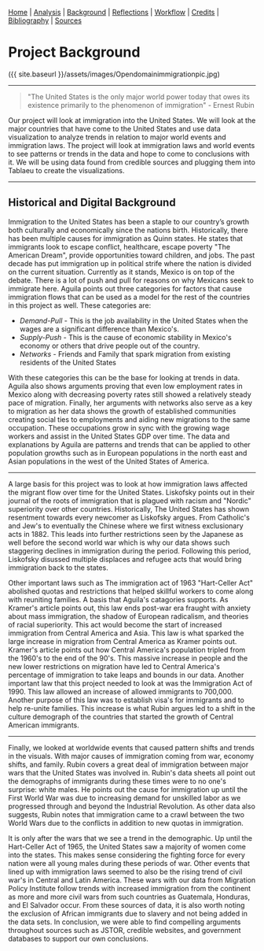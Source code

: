 [Home](https://michaelrappa.github.io/usa-migration/) |
[Analysis](https://michaelrappa.github.io/usa-migration/pages/analysis.html) |
[Background](https://michaelrappa.github.io/usa-migration/pages/background.html) |
[Reflections](https://michaelrappa.github.io/usa-migration/pages/reflections.html) |
[Workflow](https://michaelrappa.github.io/usa-migration/pages/workflow.html) |
[Credits](https://michaelrappa.github.io/usa-migration/pages/credits.html) |
[Bibliography](https://michaelrappa.github.io/usa-migration/pages/bibliography.html) |
[Sources](https://michaelrappa.github.io/usa-migration/pages/sources.html)



# Project Background

({{ site.baseurl }}/assets/images/Opendomainimmigrationpic.jpg)

---
> "The United States is the only major world power
 today that owes its existence primarily to the phenomenon of
 immigration" - Ernest Rubin
 
Our project will look at immigration into the United States. We will look at the major countries that have come to the United States and use data visualization to analyze trends in relation to major world events and immigration laws. The project will look at immigration laws and world events to see patterns or trends in the data and hope to come to conclusions with it. We will be using data found from credible sources and plugging them into Tablaeu to create the visualizations. 



---

## Historical and Digital Background

Immigration to the United States has been a staple to our country’s growth both culturally and economically since the nations birth. Historically, there has been multiple causes for immigration as Quinn states. He states that immigrants look to escape conflict, healthcare, escape poverty "The American Dream", provide opportunities toward children, and jobs. The past decade has put immigration up in political strife where the nation is divided on the current situation. Currently as it stands, Mexico is on top of the debate. There is a lot of push and pull for reasons on why Mexicans seek to immigrate here.  Aguila points out three categories for factors that cause immigration flows that can be used as a model for the rest of the countries in this project as well. These categories are:

* _Demand-Pull_ - This is the job availability in the United States when the wages are a significant difference than Mexico's. 
* _Supply-Push_ - This is the cause of economic stability in Mexico's economy or others that drive people out of the country.
* _Networks_ - Friends and Family that spark migration from existing residents of the United States

With these categories this can be the base for looking at trends in data. Aguila also shows arguments proving that even low employment rates in Mexico along with decreasing poverty rates still showed a relatively steady pace of migration. Finally, her arguments with networks also serve as a key to migration as her data shows the growth of established communities creating social ties to employments and aiding new migrations to the same occupation. These occupations grow in sync with the growing wage workers and assist in the United States GDP over time. The data and explanations by Aguila are patterns and trends that can be applied to other population growths such as in European populations in the north east and Asian populations in the west of the United States of America. 

---

A large basis for this project was to look at how immigration laws affected the migrant flow over time for the United States. Liskofsky points out in their journal of the roots of immigration that is plagued with racism and "Nordic" superiority over other countries. Historically, The United States has shown resentment towards every newcomer as Liskofsky argues. From Catholic's and Jew's to eventually the Chinese where we first witness exclusionary acts in 1882. This leads into further restrictions seen by the Japanese as well before the second world war which is why our data shows such staggering declines in immigration during the period. Following this period, Liskofsky disussed multiple displaces and refugee acts that would bring immigration back to the states. 

Other important laws such as The immigration act of 1963 "Hart-Celler Act" abolished quotas and restrictions that helped skillful workers to come along with reuniting families. A basis that Aguila's catagories supports. As Kramer's article points out, this law ends post-war era fraught with anxiety about mass immigration, the shadow of European radicalism, and theories of racial superiority. This act would become the start of increased immigration from Central America and Asia. This law is what sparked the large increase in migration from Central America as Kramer points out. Kramer's article points out how Central America's population tripled from the 1960's to the end of the 90's. This massive increase in people and the new lower restrictions on migration have led to Central America's percentage of immigration to take leaps and bounds in our data. Another important law that this project needed to look at was the Immigration Act of 1990. This law allowed an increase of allowed immigrants to 700,000. Another purpose of this law was to establish visa's for immigrants and to help re-unite families. This increase is what Rubin argues led to a shift in the culture demograph of the countries that started the growth of Central American immigrants. 

---

Finally, we looked at worldwide events that caused pattern shifts and trends in the visuals. With major causes of immigration coming from war, economy shifts, and family. Rubin covers a great deal of immigration between major wars that the United States was involved in. Rubin's data sheets all point out the demographs of immigrants during these times were to no one's surprise: white males. He points out the cause for immigration up until the First World War was due to increasing demand for unskilled labor as we progressed through and beyond the Industrial Revolution. As other data also suggests, Rubin notes that immigration came to a crawl between the two World Wars due to the conflicts in addition to new quotas in immigration. 

It is only after the wars that we see a trend in the demographic. Up until the Hart-Celler Act of 1965, the United States saw a majority of women come into the states. This makes sense considering the fighting force for every nation were all young males during these periods of war. Other events that lined up with immigration laws seemed to also be the rising trend of civil war's in Central and Latin America. These wars with our data from Migration Policy Institute follow trends with increased immigration from the continent as more and more civil wars from such countries as Guatemala, Honduras, and El Salvador occur. From these sources of data, it is also worth noting the exclusion of African immigrants due to slavery and not being added in the data sets. In conclusion, we were able to find compelling arguments throughout sources such as JSTOR, credible websites, and government databases to support our own conclusions. 

